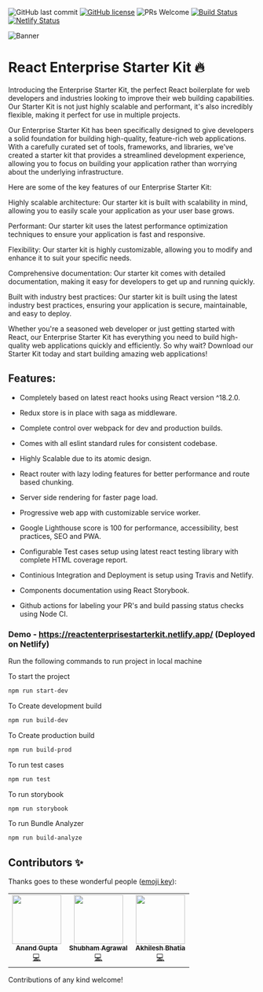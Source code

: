 ![GitHub last commit](https://img.shields.io/github/last-commit/anandgupta193/react-enterprise-starter-kit)
[![GitHub license](https://img.shields.io/github/license/anandgupta193/react-enterprise-starter-kit)](https://github.com/anandgupta193/react-enterprise-starter-kit/blob/master/LICENSE)
![PRs Welcome](https://img.shields.io/badge/PRs-welcome-brightgreen.svg)
[![Build Status](https://travis-ci.com/anandgupta193/react-enterprise-starter-kit.svg?branch=master)](https://travis-ci.com/anandgupta193/react-enterprise-starter-kit)
[![Netlify Status](https://api.netlify.com/api/v1/badges/29d03780-7500-4437-ba9b-454f0bbeb2a2/deploy-status)](https://app.netlify.com/sites/distracted-knuth-6fa18c/deploys)

![Banner](https://user-images.githubusercontent.com/24511864/87848141-f8d04780-c8fa-11ea-8dae-3dde9fe6a68d.png)

# React Enterprise Starter Kit :fire:

Introducing the Enterprise Starter Kit, the perfect React boilerplate for web developers and industries looking to improve their web building capabilities. Our Starter Kit is not just highly scalable and performant, it's also incredibly flexible, making it perfect for use in multiple projects.

Our Enterprise Starter Kit has been specifically designed to give developers a solid foundation for building high-quality, feature-rich web applications. With a carefully curated set of tools, frameworks, and libraries, we've created a starter kit that provides a streamlined development experience, allowing you to focus on building your application rather than worrying about the underlying infrastructure.

Here are some of the key features of our Enterprise Starter Kit:

Highly scalable architecture: Our starter kit is built with scalability in mind, allowing you to easily scale your application as your user base grows.

Performant: Our starter kit uses the latest performance optimization techniques to ensure your application is fast and responsive.

Flexibility: Our starter kit is highly customizable, allowing you to modify and enhance it to suit your specific needs.

Comprehensive documentation: Our starter kit comes with detailed documentation, making it easy for developers to get up and running quickly.

Built with industry best practices: Our starter kit is built using the latest industry best practices, ensuring your application is secure, maintainable, and easy to deploy.

Whether you're a seasoned web developer or just getting started with React, our Enterprise Starter Kit has everything you need to build high-quality web applications quickly and efficiently. So why wait? Download our Starter Kit today and start building amazing web applications!

## Features: 

  * Completely based on latest react hooks using React version ^18.2.0.
  
  * Redux store is in place with saga as middleware.
  
  * Complete control over webpack for dev and production builds.
  
  * Comes with all eslint standard rules for consistent codebase.
  
  * Highly Scalable due to its atomic design.
  
  * React router with lazy loding features for better performance and route based chunking.
  
  * Server side rendering for faster page load.
  
  * Progressive web app with customizable service worker.
  
  * Google Lighthouse score is 100 for performance, accessibility, best practices, SEO and PWA.
  
  * Configurable Test cases setup using latest react testing library with complete HTML coverage report.
  
  * Continious Integration and Deployment is setup using Travis and Netlify.
  
  * Components documentation using React Storybook.
  
  * Github actions for labeling your PR's and build passing status checks using Node CI.
  

### Demo - https://reactenterprisestarterkit.netlify.app/ (Deployed on Netlify)



Run the following commands to run project in local machine

To start the project

```bash
npm run start-dev
```

To Create development build

```bash
npm run build-dev
```

To Create production build

```bash
npm run build-prod
```

To run test cases

```bash
npm run test
```

To run storybook

```bash
npm run storybook
```

To run Bundle Analyzer

```bash
npm run build-analyze
```


## Contributors ✨

Thanks goes to these wonderful people ([emoji key](https://allcontributors.org/docs/en/emoji-key)):

<!-- ALL-CONTRIBUTORS-LIST:START - Do not remove or modify this section -->
<!-- prettier-ignore-start -->
<!-- markdownlint-disable -->
<table>
  <tr>
    <td align="center"><a href="https://github.com/anandgupta193"><img src="https://avatars2.githubusercontent.com/u/24511864?v=4" width="100px;" alt=""/><br /><sub><b>Anand Gupta</b></sub></a><br /><a href="https://github.com/anandgupta193/react-enterprise-starter-kit/commits?author=anandgupta193" title="Code">💻</a></td>
    <td align="center"><a href="https://github.com/shubhamsWEB"><img src="https://avatars2.githubusercontent.com/u/32464238?v=4" width="100px;" alt=""/><br /><sub><b>Shubham Agrawal</b></sub></a><br /><a href="https://github.com/anandgupta193/react-enterprise-starter-kit/commits?author=anandgupta193" title="Code">💻</a></td>
   <td align="center"><a href="https://github.com/akhileshbhatia"><img src="https://avatars2.githubusercontent.com/u/10994002?v=4" width="100px;" alt=""/><br /><sub><b>Akhilesh Bhatia</b></sub></a><br /><a href="https://github.com/anandgupta193/react-enterprise-starter-kit/commits?author=anandgupta193" title="Code">💻</a></td>
  </tr>
 
 

</table>

<!-- markdownlint-enable -->
<!-- prettier-ignore-end -->
<!-- ALL-CONTRIBUTORS-LIST:END -->

Contributions of any kind welcome!
